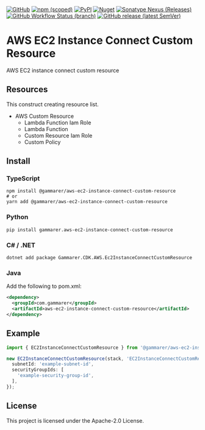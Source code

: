 [![GitHub](https://img.shields.io/github/license/yicr/aws-ec2-instance-connect-custom-resource?style=flat-square)](https://github.com/yicr/aws-ec2-instance-connect-custom-resource/blob/main/LICENSE)
[![npm (scoped)](https://img.shields.io/npm/v/@gammarer/aws-ec2-instance-connect-custom-resource?style=flat-square)](https://www.npmjs.com/package/@gammarer/aws-ec2-instance-connect-custom-resource)
[![PyPI](https://img.shields.io/pypi/v/gammarer.aws-ec2-instance-connect-custom-resource?style=flat-square)](https://pypi.org/project/gammarer.aws-ec2-instance-connect-custom-resource/)
[![Nuget](https://img.shields.io/nuget/v/Gammarer.CDK.AWS.Ec2InstanceConnectCustomResource?style=flat-square)](https://www.nuget.org/packages/Gammarer.CDK.AWS.Ec2InstanceConnectCustomResource/)
[![Sonatype Nexus (Releases)](https://img.shields.io/nexus/r/com.gammarer/aws-ec2-instance-connect-custom-resource?server=https%3A%2F%2Fs01.oss.sonatype.org%2F&style=flat-square)](https://s01.oss.sonatype.org/content/repositories/releases/com/gammarer/aws-ec2-instance-connect-custom-resource/)
[![GitHub Workflow Status (branch)](https://img.shields.io/github/actions/workflow/status/yicr/aws-ec2-instance-connect-custom-resource/release.yml?branch=main&label=release&style=flat-square)](https://github.com/yicr/aws-ec2-instance-connect-custom-resource/actions/workflows/release.yml)
[![GitHub release (latest SemVer)](https://img.shields.io/github/v/release/yicr/aws-ec2-instance-connect-custom-resource?sort=semver&style=flat-square)](https://github.com/yicr/aws-ec2-instance-connect-custom-resource/releases)

# AWS EC2 Instance Connect Custom Resource

AWS EC2 instance connect custom resource

## Resources

This construct creating resource list.

- AWS Custom Resource
    - Lambda Function Iam Role
    - Lambda Function
    - Custom Resource Iam Role
    - Custom Policy

## Install

### TypeScript

```shell
npm install @gammarer/aws-ec2-instance-connect-custom-resource
# or
yarn add @gammarer/aws-ec2-instance-connect-custom-resource
```

### Python

```shell
pip install gammarer.aws-ec2-instance-connect-custom-resource 
```

### C# / .NET

```shell
dotnet add package Gammarer.CDK.AWS.Ec2InstanceConnectCustomResource
```

### Java

Add the following to pom.xml:

```xml
<dependency>
  <groupId>com.gammarer</groupId>
  <artifactId>aws-ec2-instance-connect-custom-resource</artifactId>
</dependency>
```

## Example

```typescript
import { EC2InstanceConnectCustomResource } from '@gammarer/aws-ec2-instance-connect-custom-resource';

new EC2InstanceConnectCustomResource(stack, 'EC2InstanceConnectCustomResource', {
  subnetId: 'example-subnet-id',
  securityGroupIds: [
    'example-security-group-id',
  ],
});

```

## License

This project is licensed under the Apache-2.0 License.
